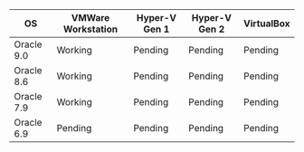 | OS         | VMWare Workstation | Hyper-V Gen 1 | Hyper-V Gen 2 | VirtualBox |
|------------|--------------------|---------------|---------------|------------|
| Oracle 9.0 | Working            | Pending       | Pending       | Pending    |
| Oracle 8.6 | Working            | Pending       | Pending       | Pending    |
| Oracle 7.9 | Working            | Pending       | Pending       | Pending    |
| Oracle 6.9 | Pending            | Pending       | Pending       | Pending    |
